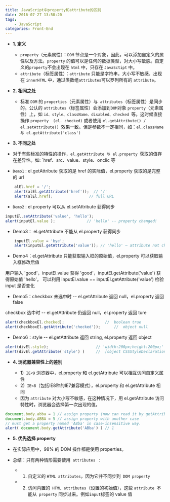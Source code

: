 ```yaml
---
title: JavaScript中property和attribute的区别 
date: 2016-07-27 13:50:20
tags: 
    - JavaScript
categories: Front-End
---
```


- **1. 定义**

   -  `property`（元素属性）：`DOM` 节点是一个对象，因此，可以添加自定义的属性以及方法。`property` 的值可以是任何的数据类型，对大小写敏感。自定义的` property `不会出现在 `html` 中，只存在 `JavaSctipt` 中。
  -  `attribute`（标签属性）：`attribute` 只能是字符串，大小写不敏感，出现在 `innerHTML` 中，通过类数组` attributes `可以罗列所有的 `attribute`。
- **2. 相同之处**

  - 标准 `DOM` 的 `properties`（元素属性）与` attributes`（标签属性）是同步的。公认的 `attributes`（标签属性）会添加到` DOM `对象 `property`（元素属性）上，如 `id、style、className、disabled、checked `等。这时候直接操作 `property  (el. checked)` 或者使用 `el.getAttribute() / el.setAttribute() `效果一致。但是参数不一定相同，如：`el.className 与 el.getAttribute('class')`
<!--more-->
- **3. 不同之处**

- 对于有些标准的特性的操作，`el.getAttribute 与 el.property `获取的值存在差异性。如: `href、src、value、style、onclic 等

- `Demo1：`el.getAttribute 获取的是 href 的实际值，el.property 获取的是完整的 url
```javascript
    alEl.href = '/';
    alert(alEl.getAttribute('href'));  // '/'
    alert(alEl.href);  				 // full URL
```

- `Demo2：`el.property 可以从 el.setAttribute 获得同步
  
```javascript
inputEl.setAttribute('value', 'hello');
alert(inputEl.value );	 		    // 'hello' -- property changed!
```

- Demo3： el.getAttribute 不能从 el.property 获得同步

```javascript
    inputEl.value = 'bye';
    alert(inputEl.getAttribute('value')); // 'hello' – attribute not changed!
```

- Demo4：el.getAttribute 只能获取输入框的原始值，el.property 可以获取输入框修改后值

用户输入 'good'，inputEl.value 获得 'good'，inputEl.getAttribute('value') 获得原始值 'hello'。
可以利用 inputEl.value == inputEl.getAttribute('value') 检验 input 是否变化

- Demo5：checkbox 未选中时 -- el.getAttribute 返回 null，el.property 返回 false

checkbox 选中时 -- el.getAttribute 仍返回 null，el.property 返回 ture
```javascript
alert(checkboxEl.checked); 					//  boolean true
alert(checkboxEl.getAttribute('checked')); 		//  object null
```

- Demo6：style -- el.getAttribute 返回 string, el.property 返回 object

```javascript
alert(divEl.style); 					// 'width:200px;height:200px;'
alert(divEl.getAttribute('style') ) 	//  [object CSSStyleDeclaration]
```

- **4. 浏览器兼容性上的差别**

  - 1)` IE<9` 浏览器中，el.property 和 el.getAttribute 可以相互访问自定义属性
  - 2)` IE<8`（包括IE8种的IE7兼容模式），el.property 和 el.getAttribute 相同
  - 因为 `attribute` 对大小写不敏感，在这种情况下，用 el.getAttribute 访问特性时，浏览器会选择第一次出现的值。
 
```javascript
document.body.abba = 1 // assign property (now can read it by getAttribute)
document.body.ABBA = 5 // assign property with another case
// must get a property named 'ABba' in case-insensitive way.
alert( document.body.getAttribute('ABba') ) // 1
```

- **5. 优先选择 property**

 - 在实际应用中，98% 的 DOM 操作都是使用 properties。

- 总结：只有两种情形需要使用` attributes ：`
   - 1) 自定义的 `HTML attributes`，因为它并不同步到` DOM property`
   - 2) 访问内置的` HTML attributes`（设置的初始值），这些 `attribute `不能从` property` 同步过来。例如` input `标签的 value 值
